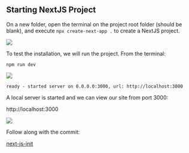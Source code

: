 ## Starting NextJS Project

On a new folder, open the terminal on the project root folder (should be blank), and execute `npx create-next-app .` to create a NextJS project.

![](/api/collection/4514957061783552/4997079427973120/page/6155300658216960/image/4730413636911104?page_type=collection_lesson)

To test the installation, we will run the project. From the terminal:

```shell
npm run dev
```
![](/api/collection/4514957061783552/4997079427973120/page/6155300658216960/image/5225663899893760?page_type=collection_lesson)

```shell
ready - started server on 0.0.0.0:3000, url: http://localhost:3000
```

A local server is started and we can view our site from port 3000:

http://localhost:3000

![](/api/collection/4514957061783552/4997079427973120/page/6155300658216960/image/5526399389007872?page_type=collection_lesson)

Follow along with the commit:

[next-js-init](https://github.com/achingachris/jamblog-client/commit/afe803db36e4ec10e0fa2488d353f6e5f646d3e8)



